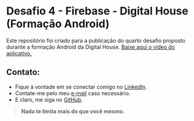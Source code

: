 # Desafio 4 - Firebase - Digital House (Formação Android)

Este repositório foi criado para a publicação do quarto desafio proposto durante a formação Android da Digital House.
[Baixe aqui o vídeo do aplicativo.][download]

## Contato:

* Fique à vontade em se conectar comigo no [LinkedIn][linkedin].
* Contate-me pelo meu [e-mail][email] caso necessário.
* E claro, me siga no [GitHub][github].

> **Nada te limita mais do que você mesmo.**

   [linkedin]: <https://www.linkedin.com/in/vgbhieel/>
   [email]: <mailto:bielvitor2008@hotmail.com>
   [github]: <https://github.com/Vgbhieel>
   [download]: <https://github.com/Vgbhieel/DesafioFirebase/raw/master/video/video_explicativo.mp4>
